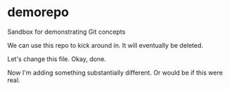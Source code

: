 demorepo
========

Sandbox for demonstrating Git concepts

We can use this repo to kick around in. It will eventually be deleted.

Let's change this file.  Okay, done.

Now I'm adding something substantially different.  Or would be if this were real.

